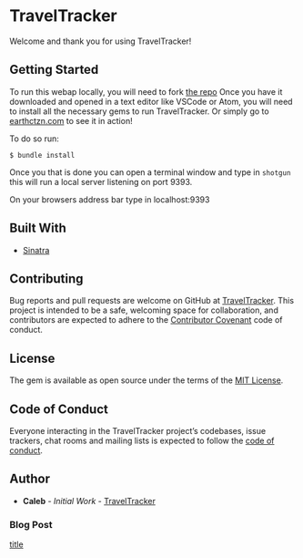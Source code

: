 # TravelTracker

Welcome and thank you for using TravelTracker!

## Getting Started

To run this webap locally, you will need to fork [the repo](https://github.com/<earthctzn>/TravelTracker) 
Once you have it downloaded and opened in a text editor like VSCode or Atom, you will need to install all the necessary gems to run TravelTracker. Or simply go to [earthctzn.com](http://earthctzn.com) to see it in action!

To do so run:

```$ bundle install```

Once you that is done you can open a terminal window and type in ```shotgun``` this will run a local server listening on port 9393.

On your browsers address bar type in localhost:9393

## Built With

* [Sinatra](http://sinatrarb.com/)

## Contributing

Bug reports and pull requests are welcome on GitHub at [TravelTracker](https://github.com/<earthctzn>/TravelTracker). This project is intended to be a safe, welcoming space for collaboration, and contributors are expected to adhere to the [Contributor Covenant](http://contributor-covenant.org) code of conduct.

## License

The gem is available as open source under the terms of the [MIT License](https://opensource.org/licenses/MIT).

## Code of Conduct

Everyone interacting in the TravelTracker project’s codebases, issue trackers, chat rooms and mailing lists is expected to follow the [code of conduct](https://github.com/<earthctzn>/TravelTracker/blob/master/CODE_OF_CONDUCT.md).

## Author

* **Caleb** - *Initial Work* - [TravelTracker](https://github.com/<earthctzn>/TravelTracker)

### Blog Post
[title](url)
